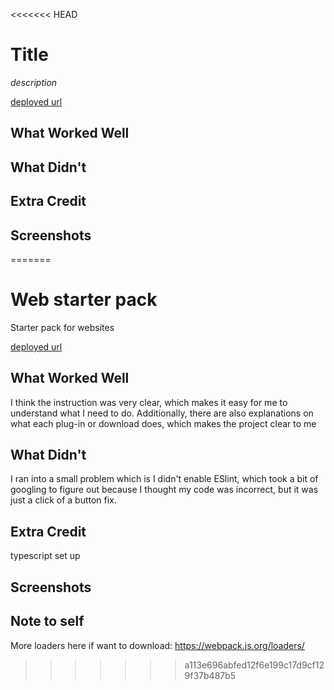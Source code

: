 <<<<<<< HEAD
# Title

*description*

[deployed url](http://url-if-deployed-here)

## What Worked Well

## What Didn't

## Extra Credit

## Screenshots
=======
# Web starter pack
Starter pack for websites

[deployed url](https://pensive-archimedes-1b6557.netlify.app/)

## What Worked Well
I think the instruction was very clear, which makes it easy for me to understand what I need to do. Additionally, there are also explanations on what each plug-in or download does, which makes the project clear to me

## What Didn't
I ran into a small problem which is I didn't enable ESlint, which took a bit of googling to figure out because I thought my code was incorrect, but it was just a click of a button fix.

## Extra Credit
typescript set up


## Screenshots

## Note to self
More loaders here if want to download: https://webpack.js.org/loaders/
>>>>>>> a113e696abfed12f6e199c17d9cf129f37b487b5
